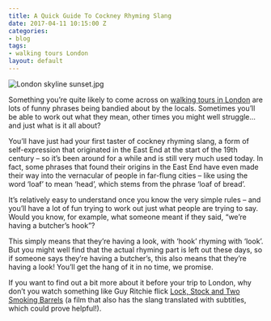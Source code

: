 ```yaml
---
title: A Quick Guide To Cockney Rhyming Slang
date: 2017-04-11 10:15:00 Z
categories:
- blog
tags:
- walking tours London
layout: default
---
```


![London skyline sunset.jpg](/uploads/London%20skyline%20sunset.jpg)

Something you’re quite likely to come across on [walking tours in London](http://www.insider-london.co.uk/tours/historical-tours/) are lots of funny phrases being bandied about by the locals. Sometimes you’ll be able to work out what they mean, other times you might well struggle... and just what is it all about?

You’ll have just had your first taster of cockney rhyming slang, a form of self-expression that originated in the East End at the start of the 19th century – so it’s been around for a while and is still very much used today. In fact, some phrases that found their origins in the East End have even made their way into the vernacular of people in far-flung cities – like using the word ‘loaf’ to mean ‘head’, which stems from the phrase ‘loaf of bread’.

It’s relatively easy to understand once you know the very simple rules – and you’ll have a lot of fun trying to work out just what people are trying to say. Would you know, for example, what someone meant if they said, “we’re having a butcher’s hook”?

This simply means that they’re having a look, with ‘hook’ rhyming with ‘look’. But you might well find that the actual rhyming part is left out these days, so if someone says they’re having a butcher’s, this also means that they’re having a look! You’ll get the hang of it in no time, we promise.

If you want to find out a bit more about it before your trip to London, why don’t you watch something like Guy Ritchie flick [Lock, Stock and Two Smoking Barrels](http://www.imdb.com/title/tt0120735/) (a film that also has the slang translated with subtitles, which could prove helpful!).